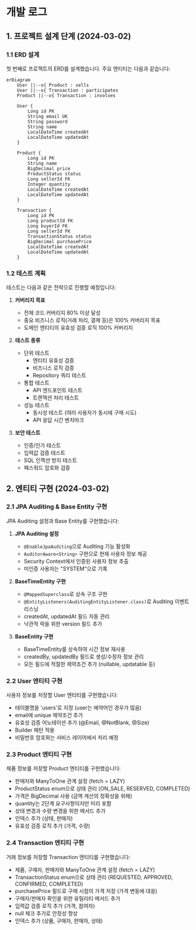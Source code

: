 # 개발 로그

## 1. 프로젝트 설계 단계 (2024-03-02)

### 1.1 ERD 설계
첫 번째로 프로젝트의 ERD를 설계했습니다. 주요 엔티티는 다음과 같습니다:

```mermaid
erDiagram
    User ||--o{ Product : sells
    User ||--o{ Transaction : participates
    Product ||--o{ Transaction : involves

    User {
        Long id PK
        String email UK
        String password
        String name
        LocalDateTime createdAt
        LocalDateTime updatedAt
    }

    Product {
        Long id PK
        String name
        BigDecimal price
        ProductStatus status
        Long sellerId FK
        Integer quantity
        LocalDateTime createdAt
        LocalDateTime updatedAt
    }

    Transaction {
        Long id PK
        Long productId FK
        Long buyerId FK
        Long sellerId FK
        TransactionStatus status
        BigDecimal purchasePrice
        LocalDateTime createdAt
        LocalDateTime updatedAt
    }
```

### 1.2 테스트 계획
테스트는 다음과 같은 전략으로 진행할 예정입니다:

1. **커버리지 목표**
   - 전체 코드 커버리지 80% 이상 달성
   - 중요 비즈니스 로직(거래 처리, 결제 등)은 100% 커버리지 목표
   - 도메인 엔티티의 유효성 검증 로직 100% 커버리지

2. **테스트 종류**
   - 단위 테스트
     * 엔티티 유효성 검증
     * 비즈니스 로직 검증
     * Repository 쿼리 테스트
   - 통합 테스트
     * API 엔드포인트 테스트
     * 트랜잭션 처리 테스트
   - 성능 테스트
     * 동시성 테스트 (여러 사용자가 동시에 구매 시도)
     * API 응답 시간 벤치마크

3. **보안 테스트**
   - 인증/인가 테스트
   - 입력값 검증 테스트
   - SQL 인젝션 방지 테스트
   - 패스워드 암호화 검증

## 2. 엔티티 구현 (2024-03-02)

### 2.1 JPA Auditing & Base Entity 구현
JPA Auditing 설정과 Base Entity를 구현했습니다:

1. **JPA Auditing 설정**
   - `@EnableJpaAuditing`으로 Auditing 기능 활성화
   - `AuditorAware<String>` 구현으로 현재 사용자 정보 제공
   - Security Context에서 인증된 사용자 정보 추출
   - 미인증 사용자는 "SYSTEM"으로 기록

2. **BaseTimeEntity 구현**
   - `@MappedSuperclass`로 상속 구조 구현
   - `@EntityListeners(AuditingEntityListener.class)`로 Auditing 이벤트 리스닝
   - createdAt, updatedAt 필드 자동 관리
   - 낙관적 락을 위한 version 필드 추가

3. **BaseEntity 구현**
   - BaseTimeEntity를 상속하여 시간 정보 재사용
   - createdBy, updatedBy 필드로 생성/수정자 정보 관리
   - 모든 필드에 적절한 제약조건 추가 (nullable, updatable 등)

### 2.2 User 엔티티 구현
사용자 정보를 저장할 User 엔티티를 구현했습니다:
- 테이블명을 'users'로 지정 (user는 예약어인 경우가 많음)
- email에 unique 제약조건 추가
- 유효성 검증 어노테이션 추가 (@Email, @NotBlank, @Size)
- Builder 패턴 적용
- 비밀번호 암호화는 서비스 레이어에서 처리 예정

### 2.3 Product 엔티티 구현
제품 정보를 저장할 Product 엔티티를 구현했습니다:
- 판매자와 ManyToOne 관계 설정 (fetch = LAZY)
- ProductStatus enum으로 상태 관리 (ON_SALE, RESERVED, COMPLETED)
- 가격은 BigDecimal 사용 (금액 계산의 정확성을 위해)
- quantity는 2단계 요구사항이지만 미리 포함
- 상태 변경과 수량 변경을 위한 메서드 추가
- 인덱스 추가 (상태, 판매자)
- 유효성 검증 로직 추가 (가격, 수량)

### 2.4 Transaction 엔티티 구현
거래 정보를 저장할 Transaction 엔티티를 구현했습니다:
- 제품, 구매자, 판매자와 ManyToOne 관계 설정 (fetch = LAZY)
- TransactionStatus enum으로 상태 관리 (REQUESTED, APPROVED, CONFIRMED, COMPLETED)
- purchasePrice 필드로 구매 시점의 가격 저장 (가격 변동에 대응)
- 구매자/판매자 확인을 위한 유틸리티 메서드 추가
- 입력값 검증 로직 추가 (가격, 참여자)
- null 체크 추가로 안정성 향상
- 인덱스 추가 (상품, 구매자, 판매자, 상태)